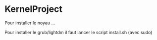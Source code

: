 # KernelProject

Pour installer le noyau ...

Pour installer le grub/lightdm il faut lancer le script install.sh (avec sudo)